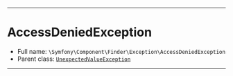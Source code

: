 ***

# AccessDeniedException

* Full name: `\Symfony\Component\Finder\Exception\AccessDeniedException`
* Parent class: [`UnexpectedValueException`](../../../../UnexpectedValueException.md)

***

